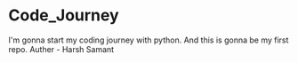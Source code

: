 # Code_Journey
I'm gonna start my coding journey with python. And this is gonna be my first repo.
Auther - Harsh Samant

